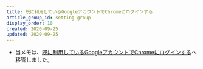 ```yaml
---
title: 既に利用しているGoogleアカウントでChromeにログインする
article_group_id: setting-group
display_order: 10
created: 2020-09-25
updated: 2020-09-25
---
```

- 当メモは、[既に利用しているGoogleアカウントでChromeにログインする](https://thinktwice.tech/it/chrome/sign_in_with_the_google_account_you_already_have/)へ移管しました。